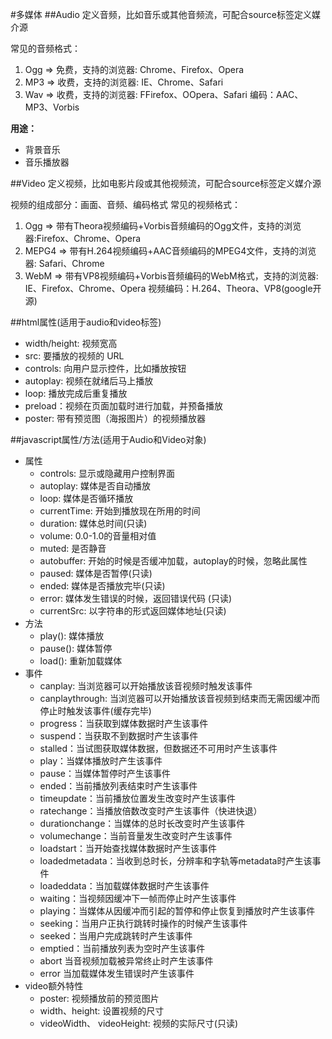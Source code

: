 #多媒体
##Audio
定义音频，比如音乐或其他音频流，可配合source标签定义媒介源
>
常见的音频格式：

1. Ogg => 免费，支持的浏览器: Chrome、Firefox、Opera
2. MP3 => 收费，支持的浏览器: IE、Chrome、Safari
3. Wav => 收费，支持的浏览器: FFirefox、OOpera、Safari
编码：AAC、MP3、Vorbis

**用途：**

* 背景音乐
* 音乐播放器

##Video
定义视频，比如电影片段或其他视频流，可配合source标签定义媒介源
>
视频的组成部分：画面、音频、编码格式
常见的视频格式：

1. Ogg => 带有Theora视频编码+Vorbis音频编码的Ogg文件，支持的浏览器:Firefox、Chrome、Opera
2. MEPG4 => 带有H.264视频编码+AAC音频编码的MPEG4文件，支持的浏览器: Safari、Chrome
3. WebM => 带有VP8视频编码+Vorbis音频编码的WebM格式，支持的浏览器: IE、Firefox、Chrome、Opera
视频编码：H.264、Theora、VP8(google开源)


##html属性(适用于audio和video标签)

- width/height: 视频宽高
- src: 要播放的视频的 URL
- controls: 向用户显示控件，比如播放按钮
- autoplay: 视频在就绪后马上播放
- loop: 播放完成后重复播放
- preload：视频在页面加载时进行加载，并预备播放
- poster: 带有预览图（海报图片）的视频播放器

##javascript属性/方法(适用于Audio和Video对象)
* 属性
    + controls:   显示或隐藏用户控制界面
    + autoplay:  媒体是否自动播放
    + loop: 媒体是否循环播放
    + currentTime:  开始到播放现在所用的时间
    + duration:  媒体总时间(只读)
    + volume:   0.0-1.0的音量相对值
    + muted:   是否静音
    + autobuffer:   开始的时候是否缓冲加载，autoplay的时候，忽略此属性
    + paused:   媒体是否暂停(只读)
    + ended:   媒体是否播放完毕(只读)
    + error:  媒体发生错误的时候，返回错误代码 (只读)
    + currentSrc:   以字符串的形式返回媒体地址(只读)
* 方法
    + play():  媒体播放
    + pause():  媒体暂停
    + load():  重新加载媒体
* 事件
    + canplay: 当浏览器可以开始播放该音视频时触发该事件
    + canplaythrough: 当浏览器可以开始播放该音视频到结束而无需因缓冲而停止时触发该事件(缓存完毕)
    + progress：当获取到媒体数据时产生该事件
    + suspend：当获取不到数据时产生该事件
    + stalled：当试图获取媒体数据，但数据还不可用时产生该事件
    + play：当媒体播放时产生该事件
    + pause：当媒体暂停时产生该事件
    + ended：当前播放列表结束时产生该事件
    + timeupdate：当前播放位置发生改变时产生该事件
    + ratechange：当播放倍数改变时产生该事件（快进快退）
    + durationchange：当媒体的总时长改变时产生该事件
    + volumechange：当前音量发生改变时产生该事件
    + loadstart：当开始查找媒体数据时产生该事件
    + loadedmetadata：当收到总时长，分辨率和字轨等metadata时产生该事件
    + loadeddata：当加载媒体数据时产生该事件
    + waiting：当视频因缓冲下一帧而停止时产生该事件
    + playing：当媒体从因缓冲而引起的暂停和停止恢复到播放时产生该事件
    + seeking：当用户正执行跳转时操作的时候产生该事件
    + seeked：当用户完成跳转时产生该事件
    + emptied：当前播放列表为空时产生该事件
    + abort 当音视频加载被异常终止时产生该事件
    + error 当加载媒体发生错误时产生该事件
* video额外特性 
    + poster:   视频播放前的预览图片
    + width、height:   设置视频的尺寸
    + videoWidth、 videoHeight:   视频的实际尺寸(只读)
